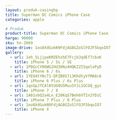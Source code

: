```yaml
---
layout: produk-casinghp
title: Superman DC Comics iPhone Case
categories: apple

# Produk
product-title: Superman DC Comics iPhone Case
harga: 90000
sku: hn-2669
image-drive: 1oo8XdGukN9FdjAG8GZoSlFOJF5bqoIO7
gallery:
  - url: 1eh_5LjjpeKMZEhzhE7FcjUJqdEf7cbxK
    title: iPhone 5 / 5s / SE
  - url: 1P8GcCY06WG2Hd30Nz4HQK22I5qeloPyD
    title: iPhone 6 / 6s
  - url: 1YEU4tYNcT1-DFZB0S7i3KhdtyVfMA8c6
    title: iPhone 6 Plus / 6s Plus
  - url: 1qsGpJfCAl0tUG0U5MuuSYJi1GCGQ_gyc
    title: iPhone 7 / 8
  - url: 1A01vbQ2a4Ln_E28KqS7Beh6VTIn2YDiC
    title: iPhone 7 Plus / 8 Plus
  - url: 1oo8XdGukN9FdjAG8GZoSlFOJF5bqoIO7
    title: iPhone X
---
```

